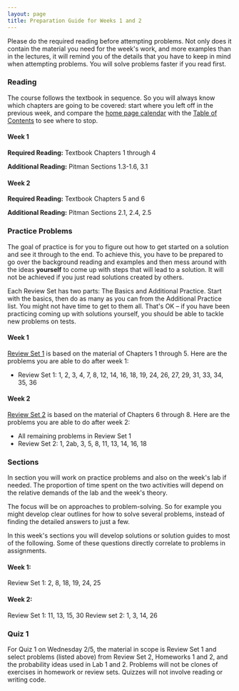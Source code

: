 ```yaml
---
layout: page
title: Preparation Guide for Weeks 1 and 2
---
```


Please do the required reading before attempting problems. Not only does it contain the material you need for the week's work, and more examples than in the lectures, it will remind you of the details that you have to keep in mind when attempting problems. You will solve problems faster if you read first.

### Reading ###

The course follows the textbook in sequence. So you will always know which chapters are going to be covered: start where you left off in the previous week, and compare the [home page calendar](http://prob140.org/) with the [Table of Contents](http://prob140.org/textbook/README) to see where to stop.

#### Week 1 ####
**Required Reading:** Textbook Chapters 1 through 4

**Additional Reading:** Pitman Sections 1.3-1.6, 3.1

#### Week 2 ####
**Required Reading:** Textbook Chapters 5 and 6

**Additional Reading:** Pitman Sections 2.1, 2.4, 2.5

### Practice Problems ###
The goal of practice is for you to figure out how to get started on a solution and see it through to the end. To achieve this, you have to be prepared to go over the background reading and examples and then mess around with the ideas **yourself** to come up with steps that will lead to a solution. It will not be achieved if you just read solutions created by others.

Each Review Set has two parts: The Basics and Additional Practice. Start with the basics, then do as many as you can from the Additional Practice list. You might not have time to get to them all. That's OK – if you have been practicing coming up with solutions yourself, you should be able to tackle new problems on tests.

#### Week 1 ####
[Review Set 1](http://prob140.org/textbook/Chapter_05/05_Review_Problems_Set_1.html) is based on the material of Chapters 1 through 5. Here are the problems you are able to do after week 1:
- Review Set 1: 1, 2, 3, 4, 7, 8, 12, 14, 16, 18, 19, 24, 26, 27, 29, 31, 33, 34, 35, 36

#### Week 2 ####
[Review Set 2](http://prob140.org/textbook/Chapter_08/04_Review_Problems_Set_2.html) is based on the material of Chapters 6 through 8. Here are the problems you are able to do after week 2:
- All remaining problems in Review Set 1
- Review Set 2: 1, 2ab, 3, 5, 8, 11, 13, 14, 16, 18

### Sections ###
In section you will work on practice problems and also on the week's lab if needed. The proportion of time spent on the two activities will depend on the relative demands of the lab and the week's theory.

The focus will be on approaches to problem-solving. So for example you might develop clear outlines for how to solve several problems, instead of finding the detailed answers to just a few.

In this week's sections you will develop solutions or solution guides to most of the following. Some of these questions directly correlate to problems in assignments.

#### Week 1: ####
Review Set 1: 2, 8, 18, 19, 24, 25

#### Week 2: ####
Review Set 1: 11, 13, 15, 30
Review set 2: 1, 3, 14, 26

### Quiz 1 ###
For Quiz 1 on Wednesday 2/5, the material in scope is Review Set 1 and select problems (listed above) from Review Set 2, Homeworks 1 and 2, and the probability ideas used in Lab 1 and 2. Problems will not be clones of exercises in homework or review sets. Quizzes will not involve reading or writing code.
